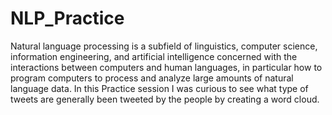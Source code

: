 # NLP_Practice
Natural language processing is a subfield of linguistics, computer science, information engineering, and artificial intelligence concerned with the interactions between computers and human languages, in particular how to program computers to process and analyze large amounts of natural language data. 
 In this Practice session I was curious to see what type of tweets are generally been tweeted by the people by creating a word cloud.
